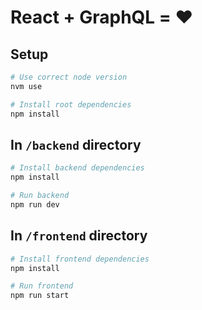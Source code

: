 # React + GraphQL = ❤️

## Setup

```bash
# Use correct node version
nvm use

# Install root dependencies
npm install
```

## In `/backend` directory

```bash
# Install backend dependencies
npm install

# Run backend
npm run dev
```

## In `/frontend` directory

```bash
# Install frontend dependencies
npm install

# Run frontend
npm run start
```
